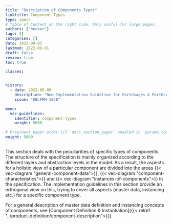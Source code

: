 ```yaml
---
title: "Description of Components Types"
linktitle: Component Types
type: specs
# Table of Content on the right side. Only useful for large pages.
authors: ["becker"]
tags: []
categories: []
date: 2022-09-01
lastmod: 2022-09-01
draft: false
review: true
toc: true

classes:


history:
  - date: 2022-09-09
    description: "New Implementation Guideline for PartUsages & PartOccurences"
    issue: "KBLFRM-1038"

menu:
  vec-guidelines:
    identifier: component-types
    weight: 5000

# Prev/next pager order (if `docs_section_pager` enabled in `params.toml`)
weight: 5000
---
```

This section deals with the peculiarities of specific types of components. The structure of the specification is mainly organized according to the different layers and abstraction levels in the model. As a result, the aspects for a holistic view of a particular component are divided into the areas {{< vec-diagram "general-component-data">}}, {{< vec-diagram "component-characteristics">}} and {{< vec-diagram "instances-of-components">}} in the specification. The implementation guidelines in this section provide an orthogonal view on this, trying to cover all aspects (master data, instancing etc.) for a specific component type.

For a general description of master data definition and instancing concepts of components, see [Component Definition & Instantiation]({{< relref "../product-definition/component-description">}}).